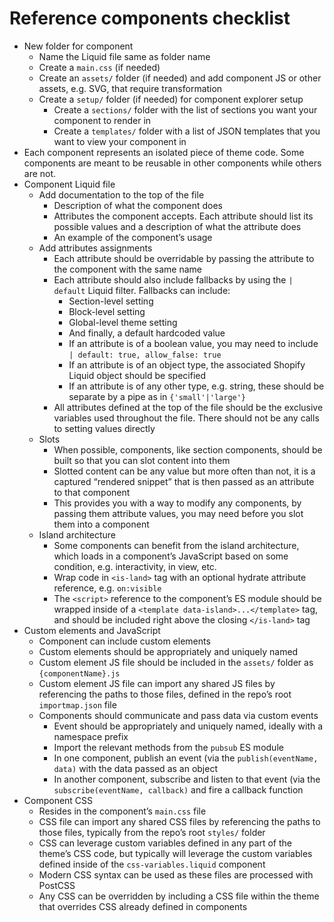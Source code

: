 # Reference components checklist

- New folder for component
  - Name the Liquid file same as folder name
  - Create a `main.css` (if needed)
  - Create an `assets/` folder (if needed) and add component JS or other assets, e.g. SVG, that require transformation
  - Create a `setup/` folder (if needed) for component explorer setup
    - Create a `sections/` folder with the list of sections you want your component to render in
    - Create a `templates/` folder with a list of JSON templates that you want to view your component in
- Each component represents an isolated piece of theme code. Some components are meant to be reusable in other components while others are not.
- Component Liquid file
  - Add documentation to the top of the file
    - Description of what the component does
    - Attributes the component accepts. Each attribute should list its possible values and a description of what the attribute does
    - An example of the component’s usage
  - Add attributes assignments
    - Each attribute should be overridable by passing the attribute to the component with the same name
    - Each attribute should also include fallbacks by using the `| default` Liquid filter. Fallbacks can include:
      - Section-level setting
      - Block-level setting
      - Global-level theme setting
      - And finally, a default hardcoded value
      - If an attribute is of a boolean value, you may need to include `| default: true, allow_false: true`
      - If an attribute is of an object type, the associated Shopify Liquid object should be specified
      - If an attribute is of any other type, e.g. string, these should be separate by a pipe as in `{'small'|'large'}`
    - All attributes defined at the top of the file should be the exclusive variables used throughout the file. There should not be any calls to setting values directly
  - Slots
    - When possible, components, like section components, should be built so that you can slot content into them
    - Slotted content can be any value but more often than not, it is a captured “rendered snippet” that is then passed as an attribute to that component
    - This provides you with a way to modify any components, by passing them attribute values, you may need before you slot them into a component
  - Island architecture
    - Some components can benefit from the island architecture, which loads in a component’s JavaScript based on some condition, e.g. interactivity, in view, etc.
    - Wrap code in `<is-land>` tag with an optional hydrate attribute reference, e.g. `on:visible`
    - The `<script>` reference to the component’s ES module should be wrapped inside of a `<template data-island>...</template>` tag, and should be included right above the closing `</is-land>` tag
- Custom elements and JavaScript
  - Component can include custom elements
  - Custom elements should be appropriately and uniquely named
  - Custom element JS file should be included in the `assets/` folder as `{componentName}.js`
  - Custom element JS file can import any shared JS files by referencing the paths to those files, defined in the repo’s root `importmap.json` file
  - Components should communicate and pass data via custom events
    - Event should be appropriately and uniquely named, ideally with a namespace prefix
    - Import the relevant methods from the `pubsub` ES module
    - In one component, publish an event (via the `publish(eventName, data)` with the data passed as an object
    - In another component, subscribe and listen to that event (via the `subscribe(eventName, callback)` and fire a callback function
- Component CSS
  - Resides in the component’s `main.css` file
  - CSS file can import any shared CSS files by referencing the paths to those files, typically from the repo’s root `styles/` folder
  - CSS can leverage custom variables defined in any part of the theme’s CSS code, but typically will leverage the custom variables defined inside of the `css-variables.liquid` component
  - Modern CSS syntax can be used as these files are processed with PostCSS
  - Any CSS can be overridden by including a CSS file within the theme that overrides CSS already defined in components
